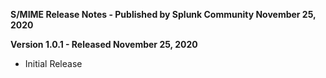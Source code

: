 **S/MIME Release Notes - Published by Splunk Community November 25, 2020**


**Version 1.0.1 - Released November 25, 2020**

* Initial Release
